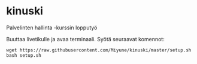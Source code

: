 # kinuski
Palvelinten hallinta -kurssin lopputyö

Buuttaa livetikulle ja avaa terminaali. Syötä seuraavat komennot:

    wget https://raw.githubusercontent.com/Miyune/kinuski/master/setup.sh
    bash setup.sh
